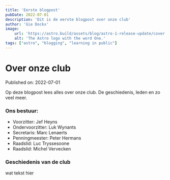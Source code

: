 ```yaml
---
title: 'Eerste blogpost'
pubDate: 2022-07-01
description: 'Dit is de eerste blogpost over onze club'
author: 'Gie Dockx'
image:
    url: 'https://astro.build/assets/blog/astro-1-release-update/cover.jpeg' 
    alt: 'The Astro logo with the word One.'
tags: ["astro", "blogging", "learning in public"]
---
```

# Over onze club

Published on: 2022-07-01

Op deze blogpost lees alles over onze club. De geschiedenis, leden en zo veel meer.

### Ons bestuur:
- Voorzitter: Jef Heyns
- Ondervoorzitter: Luk Wynants
- Secretaris: Marc Lenaerts
- Penningmeester: Peter Hermans
- Raadslid: Luc Tryssesoone
- Raadslid: Michel Vervecken

### Geschiedenis van de club
wat tekst hier